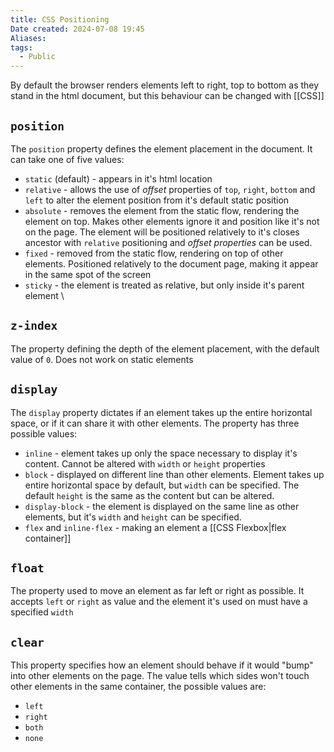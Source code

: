 ```yaml
---
title: CSS Positioning
Date created: 2024-07-08 19:45
Aliases:
tags: 
  - Public
---
```


By default the browser renders elements left to right, top to bottom as they stand in the html document, but this behaviour can be changed with [[CSS]] 

## `position`

The `position` property defines the element placement in the document. It can take one of five values:

- `static` (default) - appears in it's  html location
- `relative` - allows the use of *offset* properties of `top`, `right`, `bottom` and `left` to alter the element position from it's default static position
- `absolute` - removes the element from the static flow, rendering the element on top. Makes other elements ignore it and position like it's not on the page. The element will be positioned relatively to it's closes ancestor with `relative` positioning and *offset properties* can be used.
- `fixed` - removed from the static flow, rendering on top of other elements. Positioned relatively to the document page, making it appear in the same spot of the screen 
- `sticky` - the element is treated as relative, but only inside it's parent element
\

## `z-index`

The property defining the depth of the element placement, with the default value of `0`. Does not work on static elements

## `display`

The `display` property dictates if an element takes up the entire horizontal space, or if it can share it with other elements. The property has three possible values: 

- `inline` - element takes up only the space necessary to display it's content. Cannot be altered with `width` or `height` properties
- `block` - displayed on different line than other elements. Element takes up entire horizontal space by default, but `width` can be specified. The default `height` is the same as the content but can be altered.
- `display-block` - the element is displayed on the same line as other elements, but it's `width` and `height` can be specified.
- `flex` and `inline-flex` - making an element a [[CSS Flexbox|flex container]] 

## `float`

The property used to move an element as far left or right as possible. It accepts `left` or `right` as value and the element it's used on must have a specified `width`

## `clear`

This property specifies how an element should behave if it would "bump" into other elements on the page. The value tells which sides won't touch other elements in the same container, the possible values are: 
- `left`
- `right`
- `both`
- `none`